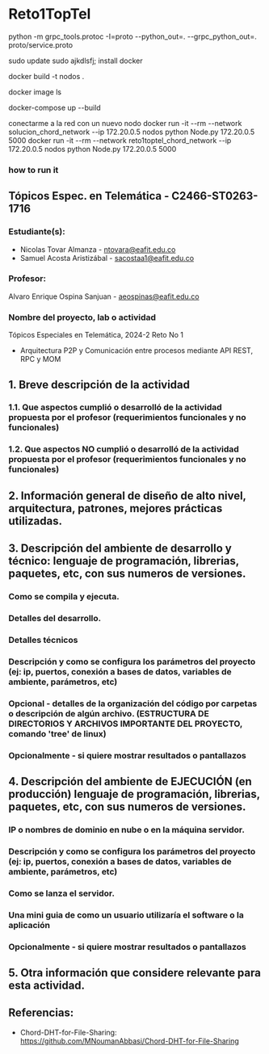 # Reto1TopTel
python -m grpc_tools.protoc -I=proto --python_out=. --grpc_python_out=. proto/service.proto

sudo update 
sudo ajkdlsfj;
install docker 

docker build -t nodos . 

docker image ls 

docker-compose up --build



conectarme a la red con un nuevo nodo
docker run -it --rm --network solucion_chord_network --ip 172.20.0.5 nodos python Node.py 172.20.0.5 5000
docker run -it --rm --network reto1toptel_chord_network --ip 172.20.0.5 nodos python Node.py 172.20.0.5 5000

### how to run it

## Tópicos Espec. en Telemática - C2466-ST0263-1716

### Estudiante(s): 
- Nicolas Tovar Almanza - ntovara@eafit.edu.co
- Samuel Acosta Aristizábal - sacostaa1@eafit.edu.co

### Profesor: 
Alvaro Enrique Ospina Sanjuan  - aeospinas@eafit.edu.co


### Nombre del proyecto, lab o actividad

Tópicos Especiales en Telemática, 2024-2 Reto No 1
- Arquitectura P2P y Comunicación entre procesos mediante API REST, RPC y MOM

## 1. Breve descripción de la actividad

### 1.1. Que aspectos cumplió o desarrolló de la actividad propuesta por el profesor (requerimientos funcionales y no funcionales)

### 1.2. Que aspectos NO cumplió o desarrolló de la actividad propuesta por el profesor (requerimientos funcionales y no funcionales)

## 2. Información general de diseño de alto nivel, arquitectura, patrones, mejores prácticas utilizadas.

## 3. Descripción del ambiente de desarrollo y técnico: lenguaje de programación, librerias, paquetes, etc, con sus numeros de versiones.

### Como se compila y ejecuta.

### Detalles del desarrollo.
### Detalles técnicos
### Descripción y como se configura los parámetros del proyecto (ej: ip, puertos, conexión a bases de datos, variables de ambiente, parámetros, etc)
### Opcional - detalles de la organización del código por carpetas o descripción de algún archivo. (ESTRUCTURA DE DIRECTORIOS Y ARCHIVOS IMPORTANTE DEL PROYECTO, comando 'tree' de linux)

### Opcionalmente - si quiere mostrar resultados o pantallazos 

## 4. Descripción del ambiente de EJECUCIÓN (en producción) lenguaje de programación, librerias, paquetes, etc, con sus numeros de versiones.

### IP o nombres de dominio en nube o en la máquina servidor.

### Descripción y como se configura los parámetros del proyecto (ej: ip, puertos, conexión a bases de datos, variables de ambiente, parámetros, etc)

### Como se lanza el servidor.

### Una mini guia de como un usuario utilizaría el software o la aplicación

### Opcionalmente - si quiere mostrar resultados o pantallazos 

## 5. Otra información que considere relevante para esta actividad.

## Referencias:
- Chord-DHT-for-File-Sharing: https://github.com/MNoumanAbbasi/Chord-DHT-for-File-Sharing


